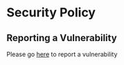 # Security Policy

## Reporting a Vulnerability

Please go [here](https://github.com/JetVolcano/jetvolcano.github.io/security/advisories/new) to report a vulnerability
